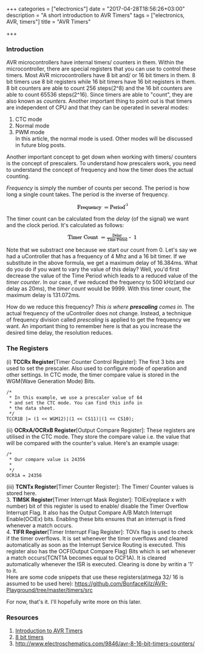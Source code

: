 +++
categories = ["electronics"]
date = "2017-04-28T18:56:26+03:00"
description = "A short introduction to AVR Timers"
tags = ["electronics, AVR, timers"]
title = "AVR Timers"

+++

### Introduction ###
AVR microcontrollers have internal timers/ counters in them. Within the microcontroller, there are special registers that you can use to control these timers. Most AVR microcontrollers have 8 bit and/ or 16 bit timers in them. 8 bit timers use 8 bit registers while 16 bit timers have 16 bit registers in them. 8 bit counters are able to count 256 steps(2^8) and the 16 bit counters are able to count 65536 steps(2^16). Since timers are able to "count", they are also known as _counters._ Another important thing to point out is that timers are independent of CPU and that they can be operated in several modes:  
1. CTC mode  
2. Normal mode  
3. PWM mode  
In this article, the normal mode is used. Other modes will be discussed in future blog posts.

Another important concept to get down when working with timers/ counters is the concept of prescalers. To understand how prescalers work, you need to understand the concept of frequency and how the timer does the actual counting.

_Frequency_ is simply the number of counts per second. The period is how long a single count takes. The period is the inverse of frequency.
<center>
<math style="font-weight:bold;">
    <mrow>
        <mo>Frequency</mo>
        <mo>=</mo>
        <msup>
            <mi>Period</mi>
            <mn>-1</mn>
        </msup>
    </mrow>
</math>
</center>

The timer count can be calculated from the _delay_ (of the signal) we want and the clock period. It's calculated as follows:

<center>
    <math style="font-weight:bold;">
        <mo>Timer Count</mo>
        <mo> = </mo>
        <mfrac>
            <mi>Delay</mi>
            <mn>Time Period</mn>
        </mfrac>
        <mo> - </mo>
        <mo>1</mo>
    </math>
</center>

Note that we substract one because we start our count from 0. Let's say we had a uController that has a frequency of 4 Mhz and a 16 bit timer. If we substitute in the above formula, we get a maximum delay of 16.384ms. What do you do if you want to vary the value of this delay? Well, you'd first decrease the value of the Time Period which leads to a reduced value of the _timer counter_. In our case, if we reduced the frequency to 500 kHz(and our delay as 20ms), the _timer count_ would be 9999. With this timer count, the maximum delay is 131.072ms.

How do we reduce this frequency? _This is where **prescaling** comes in_. The actual frequency of the uController does not change. Instead, a technique of frequency division called _prescaling_ is applied to get the frequency we want. An important thing to remember here is that as you increase the desired time delay, the resolution reduces.

### The Registers ###
(i) **TCCRx Register**[Timer Counter Control Register]:
The first 3 bits are used to set the prescaler. Also used to configure mode of operation and other settings. In CTC mode, the timer compare value is stored in the WGM(Wave Generation Mode) Bits.

```
/*
 * In this example, we use a prescaler value of 64
 * and set the CTC mode. You can find this info in
 * the data sheet.
 */
TCCR1B |= (1 << WGM12)|(1 << CS11)|(1 << CS10);
```
(ii) **OCRxA/OCRxB Register**[Output Compare Register]:
These registers are utilised in the CTC mode. They store the compare value i.e. the value that will be compared with the counter's value. Here's an example usage:

```
/*
 * Our compare value is 24356
 *
 */
OCR1A = 24356
```

(iii) **TCNTx Register**[Timer Counter Register]:
The Timer/ Counter values is stored here.  
3. **TIMSK Register**[Timer Interrupt Mask Register]:
TOIEx(replace x with number) bit of this register is used to enable/ disable the Timer Overflow Interrupt Flag. It also has the Output Compare A/B Match Interrupt Enable(OCIEx) bits. Enabling these bits ensures that an interrupt is fired whenever a match occurs.  
4. **TIFR Register**[Timer Interrupt Flag Register]:
TOVx flag is used to check if the timer overflows. It is set whenever the timer overflows and cleared automatically as soon as the Interrupt Service Routing is executed. This register also has the OCF(Output Compare Flag) Bits which is set whenever a match occurs(TCNT1A becomes equal to OCF1A). It is cleared automatically whenever the ISR is executed. Clearing is done by writin a '1' to it.  
Here are some code snippets that use these registers(atmega 32/ 16 is assumed to be used here): https://github.com/BonfaceKilz/AVR-Playground/tree/master/timers/src

For now, that's it. I'll hopefully write more on this later.


### Resources ###
1. [Introduction to AVR Timers](https://maxembedded.wordpress.com/2011/06/22/introduction-to-avr-timers/ ) 
2. [8 bit timers](http://www.electroschematics.com/9785/atmega8-advanced-guide-8-bit-timers/ ) 
3. http://www.electroschematics.com/9846/avr-8-16-bit-timers-counters/
